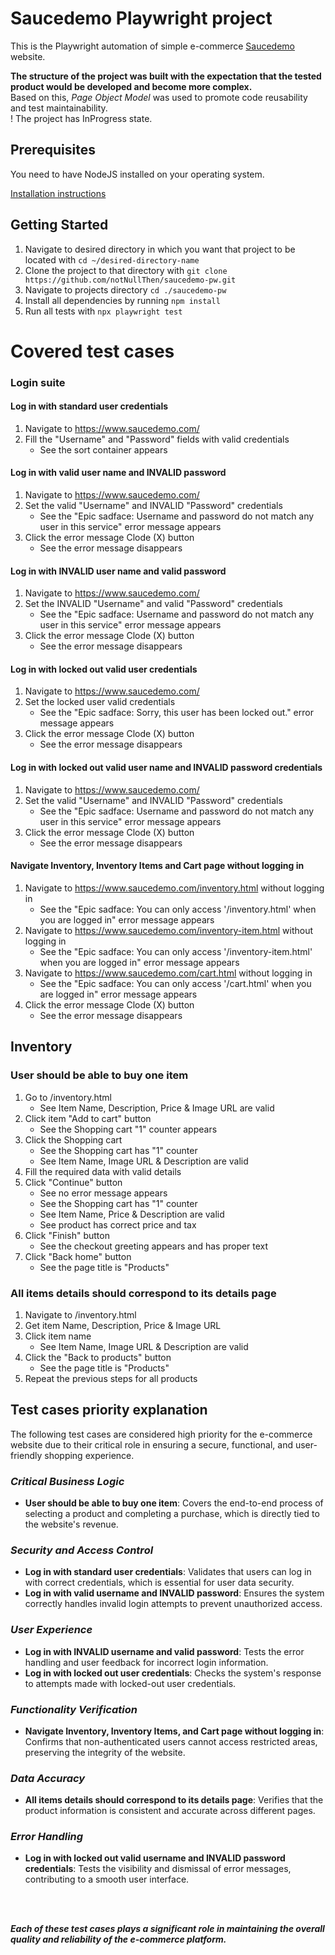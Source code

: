 # Saucedemo Playwright project

This is the Playwright automation of simple e-commerce [Saucedemo](https://www.saucedemo.com/) website.

**The structure of the project was built with the expectation that the tested product would be developed and become more complex.**<br>
Based on this, *Page Object Model* was used to promote code reusability and test maintainability.
<br>
! The project has InProgress state.

## Prerequisites

You need to have NodeJS installed on your operating system.

[Installation instructions](https://github.com/nodesource/distributions?tab=readme-ov-file#installation-instructions)


## Getting Started

1. Navigate to desired directory in which you want that project to be located with ```cd ~/desired-directory-name```
2. Clone the project to that directory with ```git clone https://github.com/notNullThen/saucedemo-pw.git```
3. Navigate to projects directory ```cd ./saucedemo-pw```
4. Install all dependencies by running ```npm install```
5. Run all tests with ```npx playwright test```

# Covered test cases

### Login suite

#### Log in with standard user credentials
1. Navigate to https://www.saucedemo.com/
2. Fill the "Username" and "Password" fields with valid credentials
    - See the sort container appears
#### Log in with valid user name and INVALID password
1. Navigate to https://www.saucedemo.com/
2. Set the valid "Username" and INVALID "Password" credentials
    - See the "Epic sadface: Username and password do not match any user in this service" error message appears
4. Click the error message Clode (X) button
    - See the error message disappears
#### Log in with INVALID user name and valid password
1. Navigate to https://www.saucedemo.com/
2. Set the INVALID "Username" and valid "Password" credentials
    - See the "Epic sadface: Username and password do not match any user in this service" error message appears
3. Click the error message Clode (X) button
    - See the error message disappears
#### Log in with locked out valid user credentials
1. Navigate to https://www.saucedemo.com/
2. Set the locked user valid credentials
    - See the "Epic sadface: Sorry, this user has been locked out." error message appears
3. Click the error message Clode (X) button
    - See the error message disappears
#### Log in with locked out valid user name and INVALID password credentials
1. Navigate to https://www.saucedemo.com/
2. Set the valid "Username" and INVALID "Password" credentials
    - See the "Epic sadface: Username and password do not match any user in this service" error message appears
3. Click the error message Clode (X) button
    - See the error message disappears
#### Navigate Inventory, Inventory Items and Cart page without logging in
1. Navigate to https://www.saucedemo.com/inventory.html without logging in
    - See the "Epic sadface: You can only access '/inventory.html' when you are logged in" error message appears
2. Navigate to https://www.saucedemo.com/inventory-item.html without logging in
    - See the "Epic sadface: You can only access '/inventory-item.html' when you are logged in" error message appears
3. Navigate to https://www.saucedemo.com/cart.html without logging in
    - See the "Epic sadface: You can only access '/cart.html' when you are logged in" error message appears
4. Click the error message Clode (X) button
    - See the error message disappears

## Inventory
### User should be able to buy one item
1. Go to /inventory.html
    - See Item Name, Description, Price & Image URL are valid
2. Click item "Add to cart" button
    - See the Shopping cart "1" counter appears
3. Click the Shopping cart
    - See the Shopping cart has "1" counter
    - See Item Name, Image URL & Description are valid
4. Fill the required data with valid details
5. Click "Continue" button
    - See no error message appears
    - See the Shopping cart has "1" counter
    - See Item Name, Price & Description are valid
    - See product has correct price and tax
6. Click "Finish" button
    - See the checkout greeting appears and has proper text
7. Click "Back home" button
    - See the page title is "Products"
### All items details should correspond to its details page
1. Navigate to /inventory.html
2. Get item Name, Description, Price & Image URL
3. Click item name
    - See Item Name, Image URL & Description are valid
4. Click the "Back to products" button
    - See the page title is "Products"
5. Repeat the previous steps for all products

## Test cases priority explanation

The following test cases are considered high priority for the e-commerce website due to their critical role in ensuring a secure, functional, and user-friendly shopping experience.

### ***Critical Business Logic***
- **User should be able to buy one item**: Covers the end-to-end process of selecting a product and completing a purchase, which is directly tied to the website's revenue.

### ***Security and Access Control***
- **Log in with standard user credentials**: Validates that users can log in with correct credentials, which is essential for user data security.
- **Log in with valid username and INVALID password**: Ensures the system correctly handles invalid login attempts to prevent unauthorized access.

### ***User Experience***
- **Log in with INVALID username and valid password**: Tests the error handling and user feedback for incorrect login information.
- **Log in with locked out user credentials**: Checks the system's response to attempts made with locked-out user credentials.

### ***Functionality Verification***
- **Navigate Inventory, Inventory Items, and Cart page without logging in**: Confirms that non-authenticated users cannot access restricted areas, preserving the integrity of the website.

### ***Data Accuracy***
- **All items details should correspond to its details page**: Verifies that the product information is consistent and accurate across different pages.

### ***Error Handling***
- **Log in with locked out valid username and INVALID password credentials**: Tests the visibility and dismissal of error messages, contributing to a smooth user interface.
<br>
<br>

***Each of these test cases plays a significant role in maintaining the overall quality and reliability of the e-commerce platform.***

